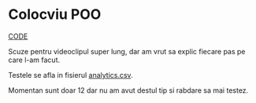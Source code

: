 # Colocviu POO

[CODE](https://github.com/Rares-Hampi/colcviu_poo)

Scuze pentru videoclipul super lung, dar am vrut sa explic fiecare pas pe care l-am facut.

Testele se afla in fisierul [analytics.csv](https://github.com/Rares-Hampi/colcviu_poo/blob/main/analytics.csv).

Momentan sunt doar 12 dar nu am avut destul tip si rabdare sa mai testez.